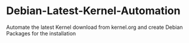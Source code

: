 # Debian-Latest-Kernel-Automation
Automate the latest Kernel download from kernel.org and create Debian Packages for the installation
